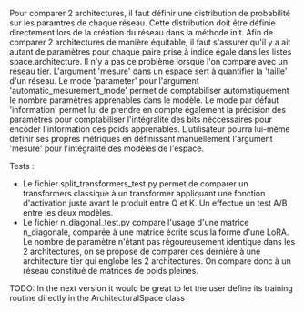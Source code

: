 Pour comparer 2 architectures, il faut définir une distribution de probabilité sur les paramtres de chaque réseau.
Cette distribution doit être définie directement lors de la création du réseau dans la méthode init.
Afin de comparer 2 architectures de manière équitable, il faut s'assurer qu'il y a ait autant de paramètres pour chaque paire prise à indice égale dans les listes space.architecture.
Il n'y a pas ce problème lorsque l'on compare avec un réseau tier.
L'argument 'mesure' dans un espace sert à quantifier la 'taille' d'un réseau. Le mode 'parameter' pour l'argument 'automatic_mesurement_mode' permet de comptabiliser automatiquement le nombre paramètres apprenables dans le modèle. Le mode par défaut 'information' permet lui de prendre en compte également la précision des paramètres pour comptabiliser l'intégralité des bits néccessaires pour encoder l'information des poids apprenables. L'utilisateur pourra lui-même définir ses propres métriques en définissant manuellement l'argument 'mesure' pour l'intégralité des modèles de l'espace.


Tests :
- Le fichier split_transformers_test.py permet de comparer un transformers classique à un transformer appliquant une fonction d'activation juste avant le produit entre Q et K. Un effectue un test A/B entre les deux modèles.
- Le fichier n_diagonal_test.py compare l'usage d'une matrice n_diagonale, comparée à une matrice écrite sous la forme d'une LoRA. Le nombre de paramètre n'étant pas régoureusement identique dans les 2 architectures, on se propose de comparer ces dernière à une architecture tier qui englobe les 2 architectures. On compare donc à un réseau constitué de matrices de poids pleines.

TODO:
In the next version it would be great to let the user define its training routine directly in the ArchitecturalSpace class